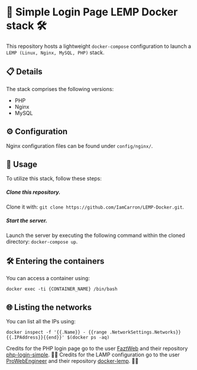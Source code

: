 # 🐳 Simple Login Page LEMP Docker stack 🛠️

This repository hosts a lightweight `docker-compose` configuration to launch a `LEMP (Linux, Nginx, MySQL, PHP)` stack.

## 📋 Details

The stack comprises the following versions:

* PHP
* Nginx
* MySQL

## ⚙️ Configuration

Nginx configuration files can be found under `config/nginx/`.

## 🚀 Usage

To utilize this stack, follow these steps:

##### Clone this repository.

Clone it with: `git clone https://github.com/IamCarron/LEMP-Docker.git`.

##### Start the server.

Launch the server by executing the following command within the cloned directory: `docker-compose up`.

## 🛠️ Entering the containers

You can access a container using:

`docker exec -ti {CONTAINER_NAME} /bin/bash`

## 🌐 Listing the networks

You can list all the IPs using:

`docker inspect -f '{{.Name}} - {{range .NetworkSettings.Networks}}{{.IPAddress}}{{end}}' $(docker ps -aq)`

Credits for the PHP login page go to the user [FaztWeb](https://github.com/FaztWeb) and their repository [php-login-simple](https://github.com/FaztWeb/php-login-simple). 🙌🎉
Credits for the LAMP configuration go to the user [ProWebEngineer](https://github.com/ProWebEngineer) and their repository [docker-lemp](https://github.com/ProWebEngineer/docker-lemp). 🙌🎉
